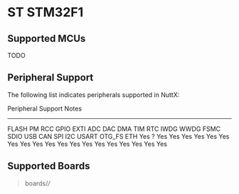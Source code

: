 ST STM32F1
==========

Supported MCUs
--------------

TODO

Peripheral Support
------------------

The following list indicates peripherals supported in NuttX:

  Peripheral                                                                                         Support                                                                             Notes
  -------------------------------------------------------------------------------------------------- ----------------------------------------------------------------------------------- -------
  FLASH PM RCC GPIO EXTI ADC DAC DMA TIM RTC IWDG WWDG FSMC SDIO USB CAN SPI I2C USART OTG\_FS ETH   Yes ? Yes Yes Yes Yes Yes Yes Yes Yes Yes Yes Yes Yes Yes Yes Yes Yes Yes Yes Yes   

Supported Boards
----------------

> boards/*/*

